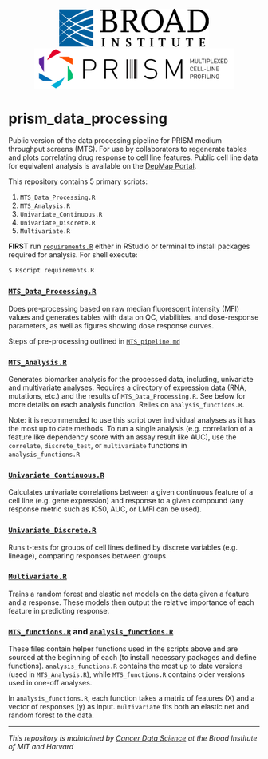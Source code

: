 <p align="center">
  <img src="BroadInstLogoforDigitalRGB.png" width="300" hspace="20"/>
  <img src="prism_logo_tagline_side.png" width="400" />
</p>

# prism\_data\_processing

Public version of the data processing pipeline for PRISM medium throughput screens (MTS). For use by collaborators to regenerate tables and plots correlating drug response to cell line features. Public cell line data for equivalent analysis is available on the [DepMap Portal](https://depmap.org/portal/).

This repository contains 5 primary scripts:

1. `MTS_Data_Processing.R`
2. `MTS_Analysis.R`
3. `Univariate_Continuous.R`
4. `Univariate_Discrete.R`
5. `Multivariate.R`

**FIRST** run [`requirements.R`](./requirements.R) either in RStudio or terminal to install  packages required for analysis. For shell execute:
```bash
$ Rscript requirements.R
```

### [`MTS_Data_Processing.R`](./MTS_Data_Processing.R)

Does pre-processing based on raw median fluorescent intensity (MFI) values and generates tables with data on QC, viabilities, and dose-response parameters, as well as figures showing dose response curves.

Steps of pre-processing outlined in [`MTS_pipeline.md`](./MTS_pipeline.md)


### [`MTS_Analysis.R`](./MTS_Analysis.R)

Generates biomarker analysis for the processed data, including, univariate and multivariate analyses. Requires a directory of expression data (RNA, mutations, etc.) and the results of `MTS_Data_Processing.R`. See below for more details on each analysis function. Relies on `analysis_functions.R`.

Note: it is recommended to use this script over individual analyses as it has the most up to date methods. To run a single analysis (e.g. correlation of a feature like dependency score with an assay result like AUC), use the `correlate`, `discrete_test`, or `multivariate` functions in `analysis_functions.R`

### [`Univariate_Continuous.R`](./Univariate_Continuous.R)

Calculates univariate correlations between a given continuous feature of a cell line (e.g. gene expression) and response to a given compound (any response metric such as IC50, AUC, or LMFI can be used).


### [`Univariate_Discrete.R`](./Univariate_Discrete.R)

Runs t-tests for groups of cell lines defined by discrete variables (e.g. lineage), comparing responses between groups.


### [`Multivariate.R`](./Multivariate.R)

Trains a random forest and elastic net models on the data given a feature and a response. These models then output the relative importance of each feature in predicting response.

### [`MTS_functions.R`](./MTS_functions.R) and [`analysis_functions.R`](./analysis_functions.R)

These files contain helper functions used in the scripts above and are sourced at the beginning of each (to install necessary packages and define functions). `analysis_functions.R` contains the most up to date versions (used in `MTS_Analysis.R`), while `MTS_functions.R` contains older versions used in one-off analyses.

In `analysis_functions.R`, each function takes a matrix of features (X) and a vector of responses (y) as input. `multivariate` fits both an elastic net and random forest to the data.

---
_This repository is maintained by [Cancer Data Science](https://www.cancerdatascience.org/) at the Broad Institute of MIT and Harvard_
